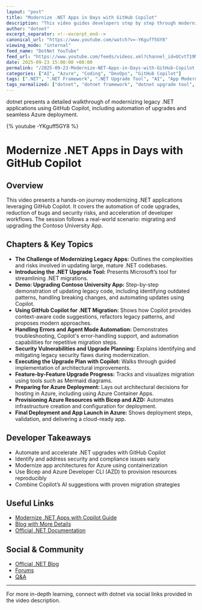 ```yaml
---
layout: "post"
title: "Modernize .NET Apps in Days with GitHub Copilot"
description: "This video guides developers step by step through modernizing legacy .NET applications using GitHub Copilot. It shows how Copilot automates application and code updates, assists with migration tasks, reduces bugs and security issues, and streamlines developer workflows. The video demonstrates migration, upgrade planning, use of Azure Container Apps, resource provisioning with Bicep and AZD, and provides actionable insights for taking apps from .NET Framework to cloud-ready, enterprise-grade solutions."
author: "dotnet"
excerpt_separator: <!--excerpt_end-->
canonical_url: "https://www.youtube.com/watch?v=-YKguff5GY8"
viewing_mode: "internal"
feed_name: "DotNet YouTube"
feed_url: "https://www.youtube.com/feeds/videos.xml?channel_id=UCvtT19MZW8dq5Wwfu6B0oxw"
date: 2025-09-23 15:00:00 +00:00
permalink: "/2025-09-23-Modernize-NET-Apps-in-Days-with-GitHub-Copilot.html"
categories: ["AI", "Azure", "Coding", "DevOps", "GitHub Copilot"]
tags: [".NET", ".NET Framework", ".NET Upgrade Tool", "AI", "App Modernization", "AZD", "Azure", "Azure Container Apps", "Azure Deployment", "Bicep", "Cloud Migration", "Code Automation", "Coding", "Compliance", "Developer Productivity", "DevOps", "Error Handling", "GitHub Copilot", "Legacy Migration", "Mermaid Diagrams", "Upgrade Planning", "Videos"]
tags_normalized: ["dotnet", "dotnet framework", "dotnet upgrade tool", "ai", "app modernization", "azd", "azure", "azure container apps", "azure deployment", "bicep", "cloud migration", "code automation", "coding", "compliance", "developer productivity", "devops", "error handling", "github copilot", "legacy migration", "mermaid diagrams", "upgrade planning", "videos"]
---
```


dotnet presents a detailed walkthrough of modernizing legacy .NET applications using GitHub Copilot, including automation of upgrades and seamless Azure deployment.<!--excerpt_end-->

{% youtube -YKguff5GY8 %}

# Modernize .NET Apps in Days with GitHub Copilot

## Overview

This video presents a hands-on journey modernizing .NET applications leveraging GitHub Copilot. It covers the automation of code upgrades, reduction of bugs and security risks, and acceleration of developer workflows. The session follows a real-world scenario: migrating and upgrading the Contoso University App.

## Chapters & Key Topics

- **The Challenge of Modernizing Legacy Apps:** Outlines the complexities and risks involved in updating large, mature .NET codebases.
- **Introducing the .NET Upgrade Tool:** Presents Microsoft’s tool for streamlining .NET migrations.
- **Demo: Upgrading Contoso University App:** Step-by-step demonstration of updating legacy code, including identifying outdated patterns, handling breaking changes, and automating updates using Copilot.
- **Using GitHub Copilot for .NET Migration:** Shows how Copilot provides context-aware code suggestions, refactors legacy patterns, and proposes modern approaches.
- **Handling Errors and Agent Mode Automation:** Demonstrates troubleshooting, Copilot's error-handling support, and automation capabilities for repetitive migration steps.
- **Security Vulnerabilities and Upgrade Planning:** Explains identifying and mitigating legacy security flaws during modernization.
- **Executing the Upgrade Plan with Copilot:** Walks through guided implementation of architectural improvements.
- **Feature-by-Feature Upgrade Progress:** Tracks and visualizes migration using tools such as Mermaid diagrams.
- **Preparing for Azure Deployment:** Lays out architectural decisions for hosting in Azure, including using Azure Container Apps.
- **Provisioning Azure Resources with Bicep and AZD:** Automates infrastructure creation and configuration for deployment.
- **Final Deployment and App Launch in Azure:** Shows deployment steps, validation, and delivering a cloud-ready app.

## Developer Takeaways

- Automate and accelerate .NET upgrades with GitHub Copilot
- Identify and address security and compliance issues early
- Modernize app architectures for Azure using containerization
- Use Bicep and Azure Developer CLI (AZD) to provision resources reproducibly
- Combine Copilot’s AI suggestions with proven migration strategies

## Useful Links

- [Modernize .NET Apps with Copilot Guide](https://aka.ms/ghcp-appmod/dotNET)
- [Blog with More Details](https://aka.ms/ghcp-appmod/blog)
- [Official .NET Documentation](https://learn.microsoft.com/dotnet)

## Social & Community

- [Official .NET Blog](https://aka.ms/dotnet/blog)
- [Forums](https://aka.ms/dotnet/forums)
- [Q&A](https://aka.ms/dotnet-qa)

---

For more in-depth learning, connect with dotnet via social links provided in the video description.
